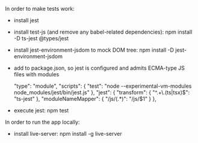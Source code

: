 In order to make tests work:

- install jest
- install test-js (and remove any babel-related dependencies): npm install -D ts-jest @types/jest
- install jest-environment-jsdom to mock DOM tree: npm install -D jest-environment-jsdom
- add to package.json, so jest is configured and admits ECMA-type JS files with modules

  "type": "module",
  "scripts": {
    "test": "node --experimental-vm-modules node_modules/jest/bin/jest.js"
  },
  "jest": {
    "transform": {
      "^.+\\.(ts|tsx)$": "ts-jest"
    },
    "moduleNameMapper": {
      "/js/(.*)": "<rootDir>/js/$1"
    }
  },

- execute jest: npm test

In order to run the app locally:

- install live-server: npm install -g live-server
